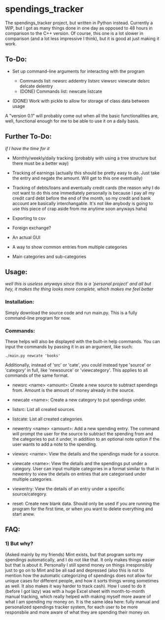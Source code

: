# spendings_tracker

The spendings_tracker project, but written in Python instead. Currently a WIP, but I got as many things done in one day as opposed to 48 hours in comparison to the C++ version. Of course, this one is a lot slower in comparison (and a lot less impressive I think), but it is good at just making it work.

## To-Do:

 - Set up command-line arguments for interacting with the program
    + Commands list: newsrc addentry listsrc viewsrc viewcate delsrc delcate delentry
    + (DONE) Commands list: newcate listcate

 - (DONE) Work with pickle to allow for storage of class data between usage

 A "version 0.1" will probably come out when all the basic functionalities are, well, functional enough for me to be able to use it on a daily basis.

## Further To-Do:

*if I have the time for it*

- Monthly/weekly/daily tracking (probably with using a tree structure but there must be a better way)

- Tracking of earnings (actually this should be pretty easy to do. Just take the entry and negate the amount. Will get to this one eventually)

- Tracking of debts/loans and eventually credit cards (the reason why I do not want to do this one immediately personally is because I pay all my credit card debt before the end of the month, so my credit and bank account are basically interchangable. It's not like anybody is going to use this piece of crap aside from me anytime soon anyways haha)

- Exporting to csv

- Foreign exchange?

- An actual GUI

- A way to show common entries from multiple categories

- Main categories and sub-categories

## Usage:

*well this is useless anyways since this is a 'personal project' and all but hey, it makes the thing looks more complete, which makes me feel better*

### Installation:

Simply download the source code and run main.py. This is a fully command-line program for now.

### Commands:

These helps will also be displayed with the built-in help commands. You can input the commands by passing it in as an argument, like such:

```
./main.py newcate 'books'
```

Additionally, instead of 'src' or 'cate', you could instead type 'source' or 'category' in full, like 'newsource' or 'viewcategory'. This applies to all commands of the same format.

 - newsrc \<name\> \<amount\>: Create a new source to subtract spendings from. Amount is the amount of money already in the source.

 - newcate \<name\>: Create a new category to put spendings under.

 - listsrc: List all created sources.

 - listcate: List all created categories.

 - newentry \<name\> \<amount\>: Add a new spending entry. The command will prompt the user for the source to subtract the spending from and the categories to put it under, in addition to an optional note option if the user wants to add a note to the spending.

 - viewsrc \<name\>: View the details and the spendings made for a source.

 - viewcate \<name\>: View the details and the spendings put under a category. User can input multiple categories in a format similar to that in newentry to view the details on entries that are categorised under multiple categories.

 - viewentry: View the details of an entry under a specific source/category.

 - reset: Create new blank data. Should only be used if you are running the program for the first time, or when you want to delete everything and start anew.

## FAQ:

### 1) But why?

(Asked mainly by my friends) Mint exists, but that program sorts my spendings automatically, and I do not like that. It only makes things easier but that is about it. Personally I still spend money on things irresponsibly just to go on to Mint and be all sad and depressed (also this is not to mention how the automatic categorizing of spendings does not allow for unique cases for different people, and how it sorts things wrong sometimes as well. It also makes it way harder to track cash). How I used to do it (before I got lazy) was with a huge Excel sheet with month-to-month manual tracking, which really helped with making myself more aware of what I am spending my money on. It is the same idea here: fully manual and personalized spendings tracker system, for each user to be more responsbile and more aware of what they are spending their money on.

